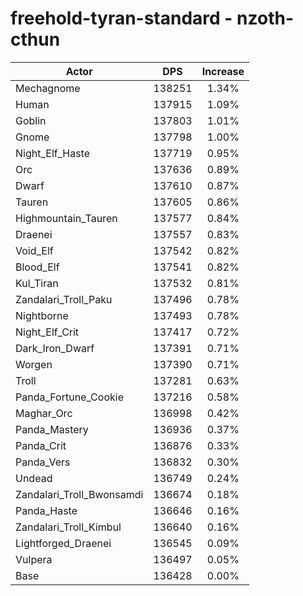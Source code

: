 # freehold-tyran-standard - nzoth-cthun
| Actor | DPS | Increase |
|---|:---:|:---:|
|Mechagnome|138251|1.34%|
|Human|137915|1.09%|
|Goblin|137803|1.01%|
|Gnome|137798|1.00%|
|Night_Elf_Haste|137719|0.95%|
|Orc|137636|0.89%|
|Dwarf|137610|0.87%|
|Tauren|137605|0.86%|
|Highmountain_Tauren|137577|0.84%|
|Draenei|137557|0.83%|
|Void_Elf|137542|0.82%|
|Blood_Elf|137541|0.82%|
|Kul_Tiran|137532|0.81%|
|Zandalari_Troll_Paku|137496|0.78%|
|Nightborne|137493|0.78%|
|Night_Elf_Crit|137417|0.72%|
|Dark_Iron_Dwarf|137391|0.71%|
|Worgen|137390|0.71%|
|Troll|137281|0.63%|
|Panda_Fortune_Cookie|137216|0.58%|
|Maghar_Orc|136998|0.42%|
|Panda_Mastery|136936|0.37%|
|Panda_Crit|136876|0.33%|
|Panda_Vers|136832|0.30%|
|Undead|136749|0.24%|
|Zandalari_Troll_Bwonsamdi|136674|0.18%|
|Panda_Haste|136646|0.16%|
|Zandalari_Troll_Kimbul|136640|0.16%|
|Lightforged_Draenei|136545|0.09%|
|Vulpera|136497|0.05%|
|Base|136428|0.00%|
